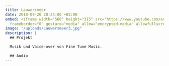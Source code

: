 ```yaml
---
title: Lauwersmeer
date: 2018-09-20 20:24:00 +02:00
embed: <iframe width="560" height="315" src="https://www.youtube.com/embed/uaxbj3yd0Vw?rel=0&amp;showinfo=0"
  frameborder="0" gesture="media" allow="encrypted-media" allowfullscreen></iframe>
image: "/uploads/Lauwersmeer3.jpg"
description: |
  ## Projekt

  Musik und Voice-over von Fine Tune Music.

  ## Audio
---
```



